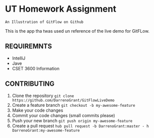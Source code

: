 # UT Homework Assignment

`
An Illustration of GitFlow on Github
`

This is the app tha twas used un reference of the live demo for GitFLow.

## REQUIREMNTS
- IntelliJ
- Jave
- CSET 3600 Information

## CONTRIBUTING
1. Clone the repository `git clone https://github.com/DarrenoGrant/GitFlowLiveDemo`
2. Create a feature branch `git checkout -b my-awesome-feature`
3. Make your code changes
4. Commit your code changes (small commits please)
5. Push your new branch `git push origin my-awesome-feature`
6. Create a pull request `hub pull request -b DarrenoGrant:master - h DarrenoGrant:my-awesome-feature`
